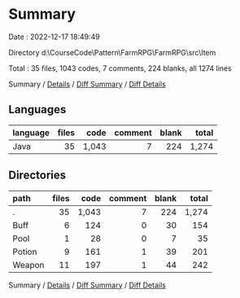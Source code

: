 # Summary

Date : 2022-12-17 18:49:49

Directory d:\\CourseCode\\Pattern\\FarmRPG\\FarmRPG\\src\\Item

Total : 35 files,  1043 codes, 7 comments, 224 blanks, all 1274 lines

Summary / [Details](details.md) / [Diff Summary](diff.md) / [Diff Details](diff-details.md)

## Languages
| language | files | code | comment | blank | total |
| :--- | ---: | ---: | ---: | ---: | ---: |
| Java | 35 | 1,043 | 7 | 224 | 1,274 |

## Directories
| path | files | code | comment | blank | total |
| :--- | ---: | ---: | ---: | ---: | ---: |
| . | 35 | 1,043 | 7 | 224 | 1,274 |
| Buff | 6 | 124 | 0 | 30 | 154 |
| Pool | 1 | 28 | 0 | 7 | 35 |
| Potion | 9 | 161 | 1 | 39 | 201 |
| Weapon | 11 | 197 | 1 | 44 | 242 |

Summary / [Details](details.md) / [Diff Summary](diff.md) / [Diff Details](diff-details.md)